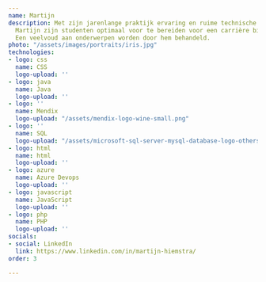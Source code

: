 ```yaml
---
name: Martijn
description: Met zijn jarenlange praktijk ervaring en ruime technische kennis weet
  Martijn zijn studenten optimaal voor te bereiden voor een carrière binnen de IT.
  Een veelvoud aan onderwerpen worden door hem behandeld.
photo: "/assets/images/portraits/iris.jpg"
technologies:
- logo: css
  name: CSS
  logo-upload: ''
- logo: java
  name: Java
  logo-upload: ''
- logo: ''
  name: Mendix
  logo-upload: "/assets/mendix-logo-wine-small.png"
- logo: ''
  name: SQL
  logo-upload: "/assets/microsoft-sql-server-mysql-database-logo-others-small.png"
- logo: html
  name: html
  logo-upload: ''
- logo: azure
  name: Azure Devops
  logo-upload: ''
- logo: javascript
  name: JavaScript
  logo-upload: ''
- logo: php
  name: PHP
  logo-upload: ''
socials:
- social: LinkedIn
  link: https://www.linkedin.com/in/martijn-hiemstra/
order: 3

---
```

